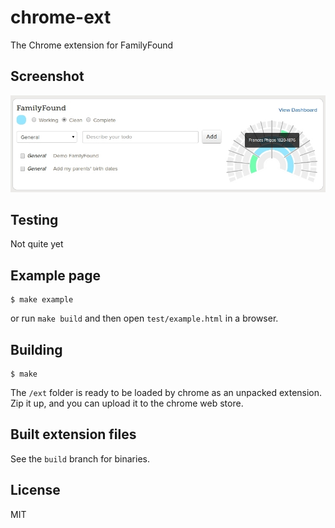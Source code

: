 
# chrome-ext

  The Chrome extension for FamilyFound

## Screenshot

![chrome screenshot](/media/chrome_screenshot.jpg?raw=true)

## Testing

Not quite yet

## Example page

    $ make example

or run `make build` and then open `test/example.html` in a browser.

## Building

    $ make

The `/ext` folder is ready to be loaded by chrome as an unpacked extension.
Zip it up, and you can upload it to the chrome web store.

## Built extension files

See the `build` branch for binaries.

## License

  MIT
